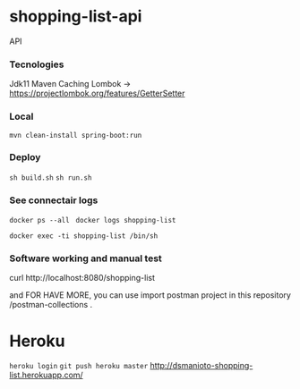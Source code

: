 # shopping-list-api
API

### Tecnologies
Jdk11
Maven
Caching
Lombok -> https://projectlombok.org/features/GetterSetter

### Local

`mvn clean-install spring-boot:run`

### Deploy

`sh build.sh`
`sh run.sh`

### See connectair logs
`docker ps --all `
`docker logs shopping-list`

`docker exec -ti shopping-list /bin/sh`

### Software working and manual test

curl http://localhost:8080/shopping-list

and FOR HAVE MORE, you can use import postman project in this repository /postman-collections .

# Heroku
`heroku login`
`git push heroku master`
http://dsmanioto-shopping-list.herokuapp.com/